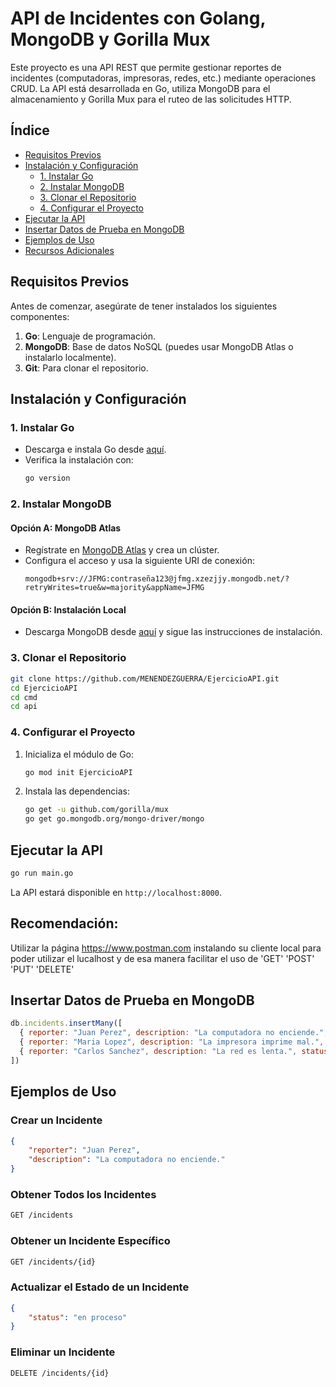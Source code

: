 # API de Incidentes con Golang, MongoDB y Gorilla Mux

Este proyecto es una API REST que permite gestionar reportes de incidentes (computadoras, impresoras, redes, etc.) mediante operaciones CRUD. La API está desarrollada en Go, utiliza MongoDB para el almacenamiento y Gorilla Mux para el ruteo de las solicitudes HTTP.

## Índice

- [Requisitos Previos](#requisitos-previos)
- [Instalación y Configuración](#instalación-y-configuración)
  - [1. Instalar Go](#1-instalar-go)
  - [2. Instalar MongoDB](#2-instalar-mongodb)
  - [3. Clonar el Repositorio](#3-clonar-el-repositorio)
  - [4. Configurar el Proyecto](#4-configurar-el-proyecto)
- [Ejecutar la API](#ejecutar-la-api)
- [Insertar Datos de Prueba en MongoDB](#insertar-datos-de-prueba-en-mongodb)
- [Ejemplos de Uso](#ejemplos-de-uso)
- [Recursos Adicionales](#recursos-adicionales)

## Requisitos Previos

Antes de comenzar, asegúrate de tener instalados los siguientes componentes:

1. **Go**: Lenguaje de programación.
2. **MongoDB**: Base de datos NoSQL (puedes usar MongoDB Atlas o instalarlo localmente).
3. **Git**: Para clonar el repositorio.

## Instalación y Configuración

### 1. Instalar Go

- Descarga e instala Go desde [aquí](https://golang.org/dl/).
- Verifica la instalación con:
  ```bash
  go version
  ```

### 2. Instalar MongoDB

#### Opción A: MongoDB Atlas
- Regístrate en [MongoDB Atlas](https://www.mongodb.com/cloud/atlas) y crea un clúster.
- Configura el acceso y usa la siguiente URI de conexión:
  ```
  mongodb+srv://JFMG:contraseña123@jfmg.xzezjjy.mongodb.net/?retryWrites=true&w=majority&appName=JFMG
  ```

#### Opción B: Instalación Local
- Descarga MongoDB desde [aquí](https://www.mongodb.com/try/download/community) y sigue las instrucciones de instalación.

### 3. Clonar el Repositorio

```bash
git clone https://github.com/MENENDEZGUERRA/EjercicioAPI.git
cd EjercicioAPI
cd cmd
cd api
```

### 4. Configurar el Proyecto

1. Inicializa el módulo de Go:
   ```bash
   go mod init EjercicioAPI
   ```
2. Instala las dependencias:
   ```bash
   go get -u github.com/gorilla/mux
   go get go.mongodb.org/mongo-driver/mongo
   ```

## Ejecutar la API

```bash
go run main.go
```

La API estará disponible en `http://localhost:8000`.

## Recomendación:
Utilizar la página https://www.postman.com instalando su cliente local para poder utilizar el lucalhost y de esa manera facilitar el uso de 'GET' 'POST' 'PUT' 'DELETE'

## Insertar Datos de Prueba en MongoDB

```js
db.incidents.insertMany([
  { reporter: "Juan Perez", description: "La computadora no enciende.", status: "pendiente", created_at: new Date() },
  { reporter: "Maria Lopez", description: "La impresora imprime mal.", status: "en proceso", created_at: new Date() },
  { reporter: "Carlos Sanchez", description: "La red es lenta.", status: "resuelto", created_at: new Date() }
])
```

## Ejemplos de Uso

### Crear un Incidente
```json
{
    "reporter": "Juan Perez",
    "description": "La computadora no enciende."
}
```

### Obtener Todos los Incidentes
```bash
GET /incidents
```

### Obtener un Incidente Específico
```bash
GET /incidents/{id}
```

### Actualizar el Estado de un Incidente
```json
{
    "status": "en proceso"
}
```

### Eliminar un Incidente
```bash
DELETE /incidents/{id}
```
 